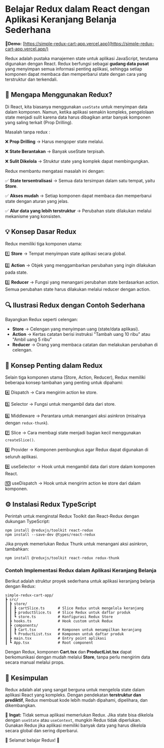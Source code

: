 # Belajar Redux dalam React dengan Aplikasi Keranjang Belanja Sederhana

🚀**Demo:** [https://simple-redux-cart-app.vercel.app](https://simple-redux-cart-app.vercel.app/)

Redux adalah pustaka manajemen state untuk aplikasi JavaScript, terutama digunakan dengan React. Redux berfungsi sebagai **gudang data pusat** yang menyimpan semua informasi penting aplikasi, sehingga setiap komponen dapat membaca dan memperbarui state dengan cara yang terstruktur dan terkendali.

## 🚨 Mengapa Menggunakan Redux?

Di React, kita biasanya menggunakan `useState` untuk menyimpan data dalam komponen. Namun, ketika aplikasi semakin kompleks, pengelolaan state menjadi sulit karena data harus dibagikan antar banyak komponen yang saling terkait (Prop Drilling).

Masalah tanpa redux :

❌ **Prop Drilling** → Harus mengoper state melalui.

❌ **State Berantakan** → Banyak useState terpisah.

❌ **Sulit Dikelola** → Struktur state yang komplek dapat membingungkan.

Redux membantu mengatasi masalah ini dengan:

✅ **State tersentralisasi** → Semua data tersimpan dalam satu tempat, yaitu **Store**.

✅ **Akses mudah** → Setiap komponen dapat membaca dan memperbarui state dengan aturan yang jelas.

✅ **Alur data yang lebih terstruktur** → Perubahan state dilakukan melalui mekanisme yang konsisten.

## 💡 Konsep Dasar Redux

Redux memiliki tiga komponen utama:

1️⃣ **Store** → Tempat menyimpan state aplikasi secara global.

2️⃣ **Action** → Objek yang menggambarkan perubahan yang ingin dilakukan pada state.

3️⃣ **Reducer** → Fungsi yang menangani perubahan state berdasarkan action. Semua perubahan state harus dilakukan melalui reducer dengan action.

## 🔍 Ilustrasi Redux dengan Contoh Sederhana

Bayangkan Redux seperti celengan:

- **Store** → Celengan yang menyimpan uang (state/data aplikasi).
- **Action** → Kertas catatan berisi instruksi "Tambah uang 10 ribu" atau "Ambil uang 5 ribu"
- **Reducer** → Orang yang membaca catatan dan melakukan perubahan di celengan.

## 🔑 Konsep Penting dalam Redux

Selain tiga komponen utama (Store, Action, Reducer), Redux memiliki beberapa konsep tambahan yang penting untuk dipahami:

4️⃣ Dispatch → Cara mengirim action ke store.

5️⃣ Selector → Fungsi untuk mengambil data dari store.

6️⃣ Middleware → Perantara untuk menangani aksi asinkron (misalnya dengan `redux-thunk`).

7️⃣ Slice → Cara membagi state menjadi bagian kecil menggunakan `createSlice()`.

8️⃣ Provider → Komponen pembungkus agar Redux dapat digunakan di seluruh aplikasi.

9️⃣ useSelector → Hook untuk mengambil data dari store dalam komponen React.

🔟 useDispatch → Hook untuk mengirim action ke store dari dalam komponen.

## ⚙️ Instalasi Redux TypeScript

Perintah untuk menginstal Redux Toolkit dan React-Redux dengan dukungan TypeScript:

```
npm install @reduxjs/toolkit react-redux
npm install --save-dev @types/react-redux
```

Jika proyek memerlukan Redux Thunk untuk menangani aksi asinkron, tambahkan:

```
npm install @reduxjs/toolkit react-redux redux-thunk
```

### Contoh Implementasi Redux dalam Aplikasi Keranjang Belanja

Berikut adalah struktur proyek sederhana untuk aplikasi keranjang belanja dengan Redux:

```
simple-redux-cart-app/
┣ src/
┃ ┣ store/
┃ ┃ ┣ cartSlice.ts   	# Slice Redux untuk mengelola keranjang
┃ ┃ ┣ productSlice.ts	# Slice Redux untuk daftar produk
┃ ┃ ┗ store.ts       	# Konfigurasi Redux Store
┃ ┣ hooks.ts         	# Hook custom untuk Redux
┃ ┣ components/
┃ ┃ ┣ Cart.tsx       	# Komponen untuk menampilkan keranjang
┃ ┃ ┗ ProductList.tsx	# Komponen untuk daftar produk
┃ ┣ main.tsx         	# Entry point aplikasi
┃ ┗ App.tsx          	# Root component
```

Dengan Redux, komponen **Cart.tsx** dan **ProductList.tsx** dapat berkomunikasi dengan mudah melalui **Store**, tanpa perlu mengirim data secara manual melalui props.

## 🚀 Kesimpulan

Redux adalah alat yang sangat berguna untuk mengelola state dalam aplikasi React yang kompleks. Dengan pendekatan **terstruktur dan prediktif**, Redux membuat kode lebih mudah dipahami, dipelihara, dan dikembangkan.

📌 **Ingat:** Tidak semua aplikasi memerlukan Redux. Jika state bisa dikelola dengan `useState` atau `useContext`, mungkin Redux tidak diperlukan. Gunakan Redux jika aplikasi memiliki banyak data yang harus dikelola secara global dan sering diperbarui.

🎯 Selamat belajar Redux! 🚀
